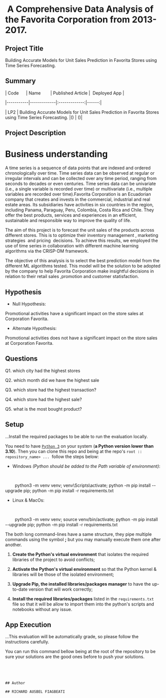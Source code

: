 
#  A Comprehensive Data Analysis of the Favorita Corporation from 2013-2017.




## Project Title

Building Accurate Models for Unit Sales Prediction in Favorita Stores using Time Series Forecasting.




## Summary

| Code      | Name        | Published Article |  Deployed App |

|-----------|-------------|:-------------:|------:|

| LP2 | Building Accurate Models for Unit Sales Prediction in Favorita Stores using Time Series Forecasting. |() | ()|





## Project Description

# Business understanding

A time series is a sequence of data points that are indexed and ordered chronologically over time. Time series data can be observed at regular or irregular intervals and can be collected over any time period, ranging from seconds to decades or even centuries. Time series data can be univariate (i.e., a single variable is recorded over time) or multivariate (i.e., multiple variables are recorded over time).Favorita Corporation is an Ecuadorian company that creates and invests in the commercial, industrial and real estate areas. Its subsidiaries have activities in six countries in the region, including Panama, Paraguay, Peru, Colombia, Costa Rica and Chile. They offer the best products, services and experiences in an efficient, sustainable and responsible way to improve the quality of life.




The aim of this project is to forecast the unit sales of the products across different stores. This is to optimize their inventory management , marketing strategies  and pricing  decisions. To achieve this results, we employed the use of time series in collaboration with different machine learning algorithms via the CRISP-DM framework.




The objective of this analysis is to select the best prediction model from the different ML algorithms tested. This model will be the solution to be adopted by the company to help Favorita Corporation make insightful decisions in relation to their retail sales ,promotion and customer statisfaction.




## Hypothesis

- Null Hypothesis:

Promotional activities have a significant impact on the store sales at Corporation Favorita.




- Alternate Hypothesis:

Promotional activities does not have a significant impact on the store sales at Corporation Favorita.




## Questions

Q1. which city had the highest stores




Q2. which month did we have the highest sale




Q3. which store had the highest transaction?




Q4. which store had the highest sale?




Q5. what is the most bought product?




## Setup

...Install the required packages to be able to run the evaluation locally.

You need to have [`Python 3`](https://www.python.org/) on your system (**a Python version lower than 3.10**). Then you can clone this repo and being at the repo's `root :: repository_name> ...`  follow the steps below:




- Windows *(Python should be added to the Path variable of environment)*:

       

        python3 -m venv venv; venv\Scripts\activate; python -m pip install --upgrade pip; python -m pip install -r requirements.txt  




- Linux & MacOs:

       

        python3 -m venv venv; source venv/bin/activate; python -m pip install --upgrade pip; python -m pip install -r requirements.txt




The both long command-lines have a same structure, they pipe multiple commands using the symbol **;** but you may manually execute them one after another.




1. **Create the Python's virtual environment** that isolates the required libraries of the project to avoid conflicts;

2. **Activate the Python's virtual environment** so that the Python kernel & libraries will be those of the isolated environment;

3. **Upgrade Pip, the installed libraries/packages manager** to have the up-to-date version that will work correctly;

4. **Install the required libraries/packages** listed in the `requirements.txt` file so that it will be allow to import them into the python's scripts and notebooks without any issue.




## App Execution

...This evaluation will be automatically grade, so please follow the instructions carefully.




You can run this command bellow being at the root of the repository to be sure your solutions are the good ones before to push your solutions.

```command




## Author

## RICHARD AUSBEL FIAGBEATI









